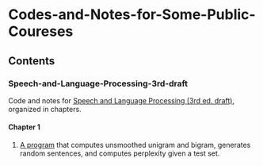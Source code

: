 # Codes-and-Notes-for-Some-Public-Coureses

## Contents

### Speech-and-Language-Processing-3rd-draft
Code and notes for [Speech and Language Processing (3rd ed. draft)](https://web.stanford.edu/~jurafsky/slp3/), organized in chapters.
#### Chapter 1
1. [A program](https://github.com/KasMasVan/Speech-and-Language-Processing-3rd-draft-code-and-notes/blob/main/chapter1/unigram.ipynb) that computes unsmoothed unigram and bigram, generates random sentences, and computes perplexity given a test set.

